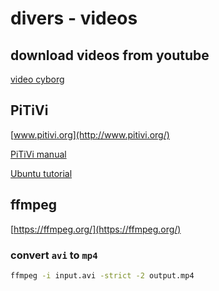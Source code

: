 # divers - videos

## download videos from youtube

[video cyborg](https://videocyborg.com/a)

## PiTiVi

[www.pitivi.org](http://www.pitivi.org/)

[PiTiVi manual](http://www.pitivi.org/manual/)

[Ubuntu tutorial](https://doc.ubuntu-fr.org/pitivi)

## ffmpeg

[https://ffmpeg.org/](https://ffmpeg.org/)

### convert `avi` to `mp4`

```bash
ffmpeg -i input.avi -strict -2 output.mp4
```
